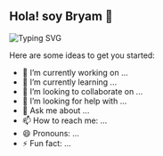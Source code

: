 ## Hola! soy Bryam 👋

![Typing SVG](https://readme-typing-svg.demolab.com?font=Fira+Code&weight=500&size=&duration=5000&pause=1500&center=true&vCenter=true&width=600&lines=Full+Stack+Developer;Automatizaciones+y+desarrollo+de+soluciones)

Here are some ideas to get you started:

- 🔭 I’m currently working on ...
- 🌱 I’m currently learning ...
- 👯 I’m looking to collaborate on ...
- 🤔 I’m looking for help with ...
- 💬 Ask me about ...
- 📫 How to reach me: ...
- 😄 Pronouns: ...
- ⚡ Fun fact: ...

